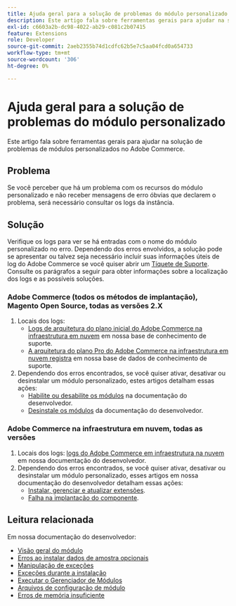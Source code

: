 ```yaml
---
title: Ajuda geral para a solução de problemas do módulo personalizado
description: Este artigo fala sobre ferramentas gerais para ajudar na solução de problemas de módulos personalizados no Adobe Commerce.
exl-id: c6603a2b-dc98-4022-ab29-c081c2b07415
feature: Extensions
role: Developer
source-git-commit: 2aeb2355b74d1cdfc62b5e7c5aa04fcd0a654733
workflow-type: tm+mt
source-wordcount: '306'
ht-degree: 0%

---
```


# Ajuda geral para a solução de problemas do módulo personalizado

Este artigo fala sobre ferramentas gerais para ajudar na solução de problemas de módulos personalizados no Adobe Commerce.

## Problema

Se você perceber que há um problema com os recursos do módulo personalizado e não receber mensagens de erro óbvias que declarem o problema, será necessário consultar os logs da instância.

## Solução

Verifique os logs para ver se há entradas com o nome do módulo personalizado no erro.  Dependendo dos erros envolvidos, a solução pode se apresentar ou talvez seja necessário incluir suas informações úteis de log do Adobe Commerce se você quiser abrir um [Tíquete de Suporte](/help/help-center-guide/help-center/magento-help-center-user-guide.md#submit-ticket). Consulte os parágrafos a seguir para obter informações sobre a localização dos logs e as possíveis soluções.

### Adobe Commerce (todos os métodos de implantação), Magento Open Source, todas as versões 2.X

1. Locais dos logs:
   * [Logs de arquitetura do plano inicial do Adobe Commerce na infraestrutura em nuvem](/help/how-to/general/log-locations-directories-for-starter-plan.md) em nossa base de conhecimento de suporte.
   * [A arquitetura do plano Pro do Adobe Commerce na infraestrutura em nuvem registra](/help/how-to/general/log-locations-directories-for-pro-plan-integration-staging-production.md) em nossa base de dados de conhecimento de suporte.
1. Dependendo dos erros encontrados, se você quiser ativar, desativar ou desinstalar um módulo personalizado, estes artigos detalham essas ações:
   * [Habilite ou desabilite os módulos](https://experienceleague.adobe.com/en/docs/commerce-operations/installation-guide/tutorials/manage-modules) na documentação do desenvolvedor.
   * [Desinstale os módulos](https://experienceleague.adobe.com/en/docs/commerce-operations/installation-guide/tutorials/uninstall-modules) da documentação do desenvolvedor.

### Adobe Commerce na infraestrutura em nuvem, todas as versões

1. Locais dos logs: [logs do Adobe Commerce em infraestrutura na nuvem](https://experienceleague.adobe.com/en/docs/commerce-cloud-service/user-guide/develop/test/log-locations) em nossa documentação do desenvolvedor.
1. Dependendo dos erros encontrados, se você quiser ativar, desativar ou desinstalar um módulo personalizado, esses artigos em nossa documentação do desenvolvedor detalham essas ações:
   * [Instalar, gerenciar e atualizar extensões](https://experienceleague.adobe.com/en/docs/commerce-cloud-service/user-guide/configure-store/extensions).
   * [Falha na implantação do componente](https://experienceleague.adobe.com/en/docs/commerce-cloud-service/user-guide/develop/deploy/recover-failed-deployment).

## Leitura relacionada

Em nossa documentação do desenvolvedor:

* [Visão geral do módulo](https://developer.adobe.com/commerce/php/architecture/modules/overview/)
* [Erros ao instalar dados de amostra opcionais](https://experienceleague.adobe.com/en/docs/commerce-knowledge-base/kb/troubleshooting/installation-and-upgrade/errors-installing-optional-sample-data)
* [Manipulação de exceções](https://developer.adobe.com/commerce/webapi/graphql/develop/exceptions/)
* [Exceções durante a instalação](https://experienceleague.adobe.com/en/docs/commerce-knowledge-base/kb/troubleshooting/installation-and-upgrade/exceptions-during-installation)
* [Executar o Gerenciador de Módulos](https://experienceleague.adobe.com/en/docs/commerce-operations/upgrade-guide/prepare/prerequisites)
* [Arquivos de configuração de módulo](https://experienceleague.adobe.com/en/docs/commerce-operations/configuration-guide/files/module-files)
* [Erros de memória insuficiente](https://experienceleague.adobe.com/en/docs/commerce-knowledge-base/kb/troubleshooting/installation-and-upgrade/out-of-memory-error-during-install-or-upgrade)
